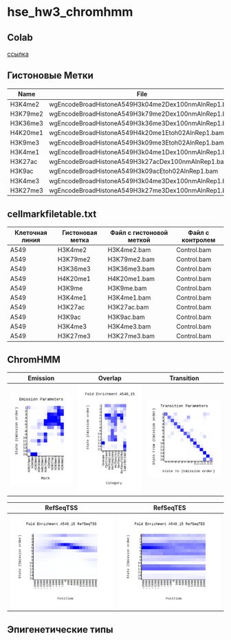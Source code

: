 # hse_hw3_chromhmm

## Colab
[ссылка](https://colab.research.google.com/drive/193FaoroB4THIwNYAfyW5RI7WS-3elKVw?usp=sharing)

## Гистоновые Метки
Name | File
--- | ---
H3K4me2 | wgEncodeBroadHistoneA549H3k04me2Dex100nmAlnRep1.bam
H3K79me2 | wgEncodeBroadHistoneA549H3k79me2Dex100nmAlnRep1.bam
H3K36me3 | wgEncodeBroadHistoneA549H3k36me3Dex100nmAlnRep1.bam
H4K20me1 | wgEncodeBroadHistoneA549H4k20me1Etoh02AlnRep1.bam
H3K9me3 | wgEncodeBroadHistoneA549H3k09me3Etoh02AlnRep1.bam
H3K4me1 | wgEncodeBroadHistoneA549H3k04me1Dex100nmAlnRep1.bam
H3K27ac | wgEncodeBroadHistoneA549H3k27acDex100nmAlnRep1.bam
H3K9ac | wgEncodeBroadHistoneA549H3k09acEtoh02AlnRep1.bam
H3K4me3 | wgEncodeBroadHistoneA549H3k04me3Dex100nmAlnRep1.bam
H3K27me3 | wgEncodeBroadHistoneA549H3k27me3Dex100nmAlnRep1.bam


## cellmarkfiletable.txt

Клеточная линия | Гистоновая метка | Файл с гистоновой меткой | Файл с контролем
--- | --- | --- | ---
A549 | H3K4me2 | H3K4me2.bam | Control.bam
A549 | H3K79me2 | H3K79me2.bam | Control.bam
A549 | H3K36me3 | H3K36me3.bam | Control.bam
A549 | H4K20me1 | H4K20me1.bam | Control.bam
A549 | H3K9me | H3K9me.bam | Control.bam
A549 | H3K4me1 | H3K4me1.bam | Control.bam
A549 | H3K27ac | H3K27ac.bam | Control.bam
A549 | H3K9ac | H3K9ac.bam | Control.bam
A549 | H3K4me3 | H3K4me3.bam | Control.bam
A549 | H3K27me3 | H3K27me3.bam | Control.bam


## ChromHMM

Emission | Overlap | Transition 
 --- | --- | ---
![Image](/data/emissions_15.png) | ![Image](/data/A549_15_overlap.png) | ![Image](/data/transitions_15.png)

RefSeqTSS | RefSeqTES 
 --- | --- 
![Image](/data/A549_15_RefSeqTSS_neighborhood.png) | ![Image](/data/A549_15_RefSeqTES_neighborhood.png)

## Эпигенетические типы
